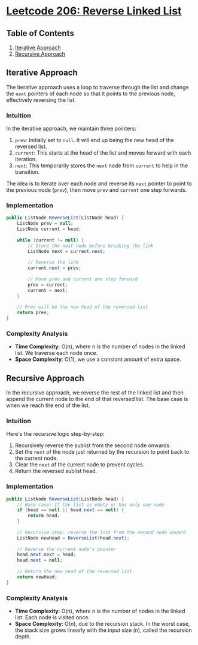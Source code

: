 # [Leetcode 206: Reverse Linked List](https://leetcode.com/problems/reverse-linked-list/)

## Table of Contents
1. [Iterative Approach](#iterative-approach)
2. [Recursive Approach](#recursive-approach)

## Iterative Approach

The iterative approach uses a loop to traverse through the list and change the `next` pointers of each node so that it points to the previous node, effectively reversing the list.

### Intuition

In the iterative approach, we maintain three pointers:
1. `prev`: Initially set to `null`. It will end up being the new head of the reversed list.
2. `current`: This starts at the head of the list and moves forward with each iteration.
3. `next`: This temporarily stores the `next` node from `current` to help in the transition.

The idea is to iterate over each node and reverse its `next` pointer to point to the previous node (`prev`), then move `prev` and `current` one step forwards.

### Implementation

```csharp
public ListNode ReverseList(ListNode head) {
    ListNode prev = null;
    ListNode current = head;
    
    while (current != null) {
        // Store the next node before breaking the link
        ListNode next = current.next;
        
        // Reverse the link
        current.next = prev;
        
        // Move prev and current one step forward
        prev = current;
        current = next;
    }
    
    // Prev will be the new head of the reversed list
    return prev;
}

```

### Complexity Analysis
- **Time Complexity**: O(n), where n is the number of nodes in the linked list. We traverse each node once.
- **Space Complexity**: O(1), we use a constant amount of extra space.

## Recursive Approach

In the recursive approach, we reverse the rest of the linked list and then append the current node to the end of that reversed list. The base case is when we reach the end of the list.

### Intuition

Here's the recursive logic step-by-step:
1. Recursively reverse the sublist from the second node onwards.
2. Set the `next` of the node just returned by the recursion to point back to the current node.
3. Clear the `next` of the current node to prevent cycles.
4. Return the reversed sublist head.

### Implementation

```csharp
public ListNode ReverseList(ListNode head) {
    // Base case: If the list is empty or has only one node
    if (head == null || head.next == null) {
        return head;
    }
    
    // Recursive step: reverse the list from the second node onward
    ListNode newHead = ReverseList(head.next);
    
    // Reverse the current node's pointer
    head.next.next = head;
    head.next = null;
    
    // Return the new head of the reversed list
    return newHead;
}
```

### Complexity Analysis
- **Time Complexity**: O(n), where n is the number of nodes in the linked list. Each node is visited once.
- **Space Complexity**: O(n), due to the recursion stack. In the worst case, the stack size grows linearly with the input size (n), called the recursion depth.

